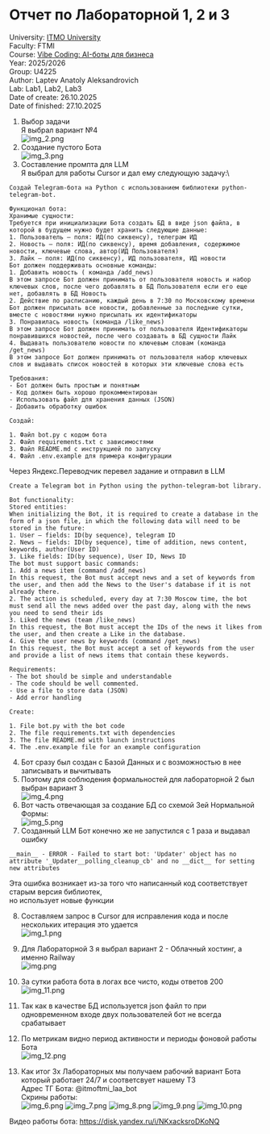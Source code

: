 # Отчет по Лабораторной 1, 2 и 3

University: [ITMO University](https://itmo.ru/ru/)\
Faculty: FTMI\
Course: [Vibe Coding: AI-боты для бизнеса](https://github.com/itmo-ict-faculty/vibe-coding-for-business)\
Year: 2025/2026\
Group: U4225\
Author: Laptev Anatoly Aleksandrovich\
Lab: Lab1, Lab2, Lab3\
Date of create: 26.10.2025\
Date of finished: 27.10.2025

1. Выбор задачи\
Я выбрал вариант №4\
![img_2.png](img_2.png)
2. Создание пустого Бота\
![img_3.png](img_3.png)
3. Составление промпта для LLM\
Я выбрал для работы Cursor и дал ему следующую задачу:\
```
Создай Telegram-бота на Python с использованием библиотеки python-telegram-bot.

Функционал бота:
Хранимые сущности:
Требуется при инициализации Бота создать БД в виде json файла, в которой в будущем нужно будет хранить следующие данные:
1. Пользователь — поля: ИД(по сиквенсу), телеграм ИД
2. Новость — поля: ИД(по сиквенсу), время добавления, содержимое новости, ключевые слова, автор(ИД Пользователя)
3. Лайк — поля: ИД(по сиквенсу), ИД пользователя, ИД новости
Бот должен поддерживать основные команды:
1. Добавить новость ( команда /add_news)
В этом запросе Бот должен принимать от пользователя новость и набор ключевых слов, после чего добавлять в БД Пользователя если его еще нет, добавлять в БД Новость
2. Действие по расписанию, каждый день в 7:30 по Московскому времени Бот должен присылать все новости, добавленные за последние сутки, вместе с новостями нужно присылать их идентификаторы
3. Понравилась новость (команда /like_news)
В этом запросе Бот должен принимать от пользователя Идентификаторы понравившихся новостей, после чего создавать в БД сущности Лайк
4. Выдавать пользователю новости по ключевым словам (команда /get_news)
В этом запросе Бот должен принимать от пользователя набор ключевых слов и выдавать список новостей в которых эти ключевые слова есть

Требования:
- Бот должен быть простым и понятным
- Код должен быть хорошо прокомментирован
- Использовать файл для хранения данных (JSON)
- Добавить обработку ошибок

Создай:

1. Файл bot.py с кодом бота
2. Файл requirements.txt с зависимостями
3. Файл README.md с инструкцией по запуску
4. Файл .env.example для примера конфигурации
```

Через Яндекс.Переводчик перевел задание и отправил в LLM

```
Create a Telegram bot in Python using the python-telegram-bot library.

Bot functionality:
Stored entities:
When initializing the Bot, it is required to create a database in the form of a json file, in which the following data will need to be stored in the future:
1. User — fields: ID(by sequence), telegram ID
2. News — fields: ID(by sequence), time of addition, news content, keywords, author(User ID)
3. Like fields: ID(by sequence), User ID, News ID
The bot must support basic commands:
1. Add a news item (command /add_news)
In this request, the Bot must accept news and a set of keywords from the user, and then add the News to the User's database if it is not already there.
2. The action is scheduled, every day at 7:30 Moscow time, the bot must send all the news added over the past day, along with the news you need to send their ids
3. Liked the news (team /like_news)
In this request, the Bot must accept the IDs of the news it likes from the user, and then create a Like in the database.
4. Give the user news by keywords (command /get_news)
In this request, the Bot must accept a set of keywords from the user and provide a list of news items that contain these keywords.

Requirements:
- The bot should be simple and understandable
- The code should be well commented.
- Use a file to store data (JSON)
- Add error handling

Create:

1. File bot.py with the bot code
2. The file requirements.txt with dependencies
3. The file README.md with launch instructions
4. The .env.example file for an example configuration
```

4. Бот сразу был создан с Базой Данных и с возможностью в нее записывать и вычитывать
5. Поэтому для соблюдения формальностей для лабораторной 2 был выбран вариант 3\
![img_4.png](img_4.png)
6. Вот часть отвечающая за создание БД со схемой 3ей Нормальной Формы:\
![img_5.png](img_5.png)
7. Созданный LLM Бот конечно же не запустился с 1 раза и выдавал ошибку
```
__main__ - ERROR - Failed to start bot: 'Updater' object has no attribute '_Updater__polling_cleanup_cb' and no __dict__ for setting new attributes
```
Эта ошибка возникает из-за того что написанный код соответствует старым версия библиотек, \
но использует новые функции

8. Составляем запрос в Cursor для исправления кода и после нескольких итерация это удается\
![img_1.png](img_1.png)

9. Для Лабораторной 3 я выбрал вариант 2 - Облачный хостинг, а именно Railway\
![img.png](img.png)
10. За сутки работа бота в логах все чисто, коды ответов 200\
![img_11.png](img_11.png)
11. Так как в качестве БД используется json файл то при одновременном входе двух пользователей бот не всегда срабатывает
12. По метрикам видно период активности и периоды фоновой работы Бота\
![img_12.png](img_12.png)
13. Как итог 3х Лабораторных мы получаем рабочий вариант Бота который работает 24/7 и соответсвует нашему ТЗ\
Адрес ТГ Бота: @itmoftmi_laa_bot\
Скрины работы: \
![img_6.png](img_6.png)
![img_7.png](img_7.png)
![img_8.png](img_8.png)
![img_9.png](img_9.png)
![img_10.png](img_10.png)

Видео работы бота: https://disk.yandex.ru/i/NKxacksroDKoNQ